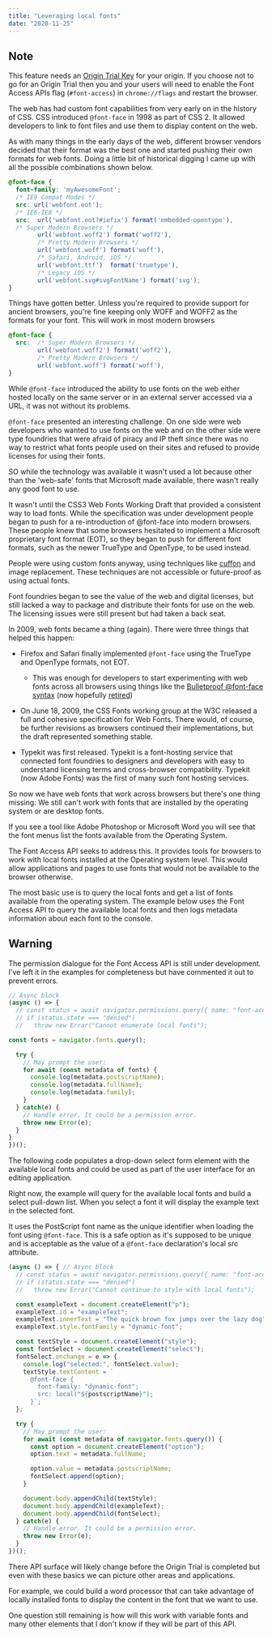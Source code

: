 ```yaml
---
title: "Leveraging local fonts"
date: "2020-11-25"
---
```


## Note

This feature needs an [Origin Trial Key](https://web.dev/origin-trials/) for your origin. If you choose not to go for an Origin Trial then you and your users will need to enable the Font Access APIs flag (`#font-access`) in `chrome://flags` and restart the browser.

The web has had custom font capabilities from very early on in the history of CSS. CSS introduced `@font-face` in 1998 as part of CSS 2. It allowed developers to link to font files and use them to display content on the web.

As with many things in the early days of the web, different browser vendors decided that their format was the best one and started pushing their own formats for web fonts. Doing a little bit of historical digging I came up with all the possible combinations shown below.

```css
@font-face {
  font-family: 'myAwesomeFont';
  /* IE9 Compat Modes */
  src: url('webfont.eot');
  /* IE6-IE8 */
  src:  url('webfont.eot?#iefix') format('embedded-opentype'),
  /* Super Modern Browsers */
        url('webfont.woff2') format('woff2'),
        /* Pretty Modern Browsers */
        url('webfont.woff') format('woff'),
        /* Safari, Android, iOS */
        url('webfont.ttf')  format('truetype'),
        /* Legacy iOS */
        url('webfont.svg#svgFontName') format('svg');
}
```

Things have gotten better. Unless you're required to provide support for ancient browsers, you're fine keeping only WOFF and WOFF2 as the formats for your font. This will work in most modern browsers

```css
@font-face {
  src:  /* Super Modern Browsers */
        url('webfont.woff2') format('woff2'),
        /* Pretty Modern Browsers */
        url('webfont.woff') format('woff'),
}
```

While `@font-face` introduced the ability to use fonts on the web either hosted locally on the same server or in an external server accessed via a URL, it was not without its problems.

`@font-face` presented an interesting challenge. On one side were web developers who wanted to use fonts on the web and on the other side were type foundries that were afraid of piracy and IP theft since there was no way to restrict what fonts people used on their sites and refused to provide licenses for using their fonts.

SO while the technology was available it wasn't used a lot because other than the 'web-safe' fonts that Microsoft made available, there wasn't really any good font to use.

It wasn't until the CSS3 Web Fonts Working Draft that provided a consistent way to load fonts. While the specification was under development people began to push for a re-introduction of @font-face into modern browsers. These people knew that some browsers hesitated to implement a Microsoft proprietary font format (EOT), so they began to push for different font formats, such as the newer TrueType and OpenType, to be used instead.

People were using custom fonts anyway, using techniques like [cuffon](https://www.viget.com/articles/cufon-font-replacement-the-good-and-the-bad/) and image replacement. These techniques are not accessible or future-proof as using actual fonts.

Font foundries began to see the value of the web and digital licenses, but still lacked a way to package and distribute their fonts for use on the web. The licensing issues were still present but had taken a back seat.

In 2009, web fonts became a thing (again). There were three things that helped this happen:

- Firefox and Safari finally implemented `@font-face` using the TrueType and OpenType formats, not EOT.
    
    - This was enough for developers to start experimenting with web fonts across all browsers using things like the [Bulletproof @font-face syntax](https://www.paulirish.com/2009/bulletproof-font-face-implementation-syntax/) (now hopefully [retired](https://pixelambacht.nl/2019/youve-gotten-old-bulletproof-font-face-syntax/))
- On June 18, 2009, the CSS Fonts working group at the W3C released a full and cohesive specification for Web Fonts. There would, of course, be further revisions as browsers continued their implementations, but the draft represented something stable.
- Typekit was first released. Typekit is a font-hosting service that connected font foundries to designers and developers with easy to understand licensing terms and cross-browser compatibility. Typekit (now Adobe Fonts) was the first of many such font hosting services.

So now we have web fonts that work across browsers but there's one thing missing: We still can't work with fonts that are installed by the operating system or are desktop fonts.

If you see a tool like Adobe Photoshop or Microsoft Word you will see that the font menus list the fonts available from the Operating System.

The Font Access API seeks to address this. It provides tools for browsers to work with local fonts installed at the Operating system level. This would allow applications and pages to use fonts that would not be available to the browser otherwise.

The most basic use is to query the local fonts and get a list of fonts available from the operating system. The example below uses the Font Access API to query the available local fonts and then logs metadata information about each font to the console.

## Warning

The permission dialogue for the Font Access API is still under development. I've left it in the examples for completeness but have commented it out to prevent errors.

```js
// Async block
(async () => {
  // const status = await navigator.permissions.query({ name: "font-access" });
  // if (status.state === "denied")
  //   throw new Error("Cannot enumerate local fonts");

const fonts = navigator.fonts.query();

  try {
    // May prompt the user:
    for await (const metadata of fonts) {
      console.log(metadata.postscriptName);
      console.log(metadata.fullName);
      console.log(metadata.family);
    }
  } catch(e) {
    // Handle error. It could be a permission error.
    throw new Error(e);
  }
}
})();
```

The following code populates a drop-down select form element with the available local fonts and could be used as part of the user interface for an editing application.

Right now, the example will query for the available local fonts and build a select pull-down list. When you select a font it will display the example text in the selected font.

It uses the PostScript font name as the unique identifier when loading the font using `@font-face`. This is a safe option as it's supposed to be unique and is acceptable as the value of a `@font-face` declaration's local src attribute.

```js
(async () => { // Async block
  // const status = await navigator.permissions.query({ name: "font-access" });
  // if (status.state === "denied")
  //   throw new Error("Cannot continue to style with local fonts");

  const exampleText = document.createElement("p");
  exampleText.id = "exampleText";
  exampleText.innerText = "The quick brown fox jumps over the lazy dog";
  exampleText.style.fontFamily = "dynamic-font";

  const textStyle = document.createElement("style");
  const fontSelect = document.createElement("select");
  fontSelect.onchange = e => {
    console.log("selected:", fontSelect.value);
    textStyle.textContent = `
      @font-face {
        font-family: "dynamic-font";
        src: local("${postscriptName}");
      }`;
  };

  try {
    // May prompt the user:
    for await (const metadata of navigator.fonts.query()) {
      const option = document.createElement("option");
      option.text = metadata.fullName;

      option.value = metadata.postscriptName;
      fontSelect.append(option);
    }

    document.body.appendChild(textStyle);
    document.body.appendChild(exampleText);
    document.body.appendChild(fontSelect);
  } catch(e) {
    // Handle error. It could be a permission error.
    throw new Error(e);
  }
})();
```

There API surface will likely change before the Origin Trial is completed but even with these basics we can picture other areas and applications.

For example, we could build a word processor that can take advantage of locally installed fonts to display the content in the font that we want to use.

One question still remaining is how will this work with variable fonts and many other elements that I don't know if they will be part of this API.
